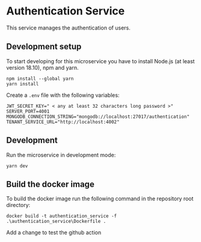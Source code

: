 # Authentication Service

This service manages the authentication of users.


## Development setup
To start developing for this microservice you have to install 
Node.js (at least version 18.10), npm and yarn.

```
npm install --global yarn 
yarn install
```

Create a `.env` file with the following variables:

```
JWT_SECRET_KEY=" < any at least 32 characters long password >"
SERVER_PORT=4001
MONGODB_CONNECTION_STRING="mongodb://localhost:27017/authentication"
TENANT_SERVICE_URL="http://localhost:4002"
```

## Development
Run the microservice in development mode:
```
yarn dev
```

## Build the docker image
To build the docker image run the following command in the repository root directory:

```
docker build -t authentication_service -f .\authentication_service\Dockerfile .
```

Add a change to test the github action
